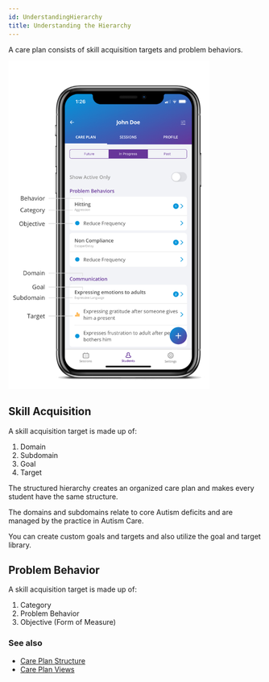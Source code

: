```yaml
---
id: UnderstandingHierarchy
title: Understanding the Hierarchy
---
```

A care plan consists of skill acquisition targets and problem behaviors. 

<img src="/img/CarePlanHierarchy.png" width="400"  />

## Skill Acquisition

A skill acquisition target is made up of: 

1. Domain 
2. Subdomain 
3. Goal 
4. Target 

The structured hierarchy creates an organized care plan and makes every student have the same structure.   

The domains and subdomains relate to core Autism deficits and are managed by the practice in Autism Care. 

You can create custom goals and targets and also utilize the goal and target library. 
 

## Problem Behavior

A skill acquisition target is made up of: 

1. Category 
2. Problem Behavior 
3. Objective (Form of Measure) 

### See also
- [Care Plan Structure](CarePlan/CarePlanStructure.md)
- [Care Plan Views](CarePlan/CarePlanViews.md)
